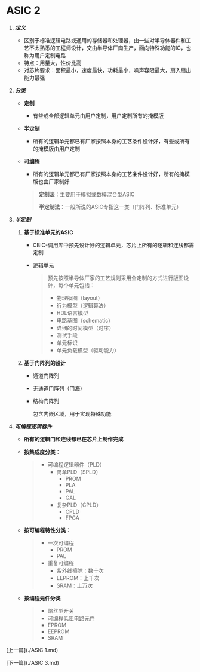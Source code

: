 # ASIC 2

1. ***定义***

   * 区别于标准逻辑电路或通用的存储器和处理器，由一些对半导体器件和工艺不太熟悉的工程师设计，交由半导体厂商生产，面向特殊功能的IC，也称为用户定制电路
   * 特点：用量大，性价比高
   * 对芯片要求：面积最小，速度最快，功耗最小，噪声容限最大，扇入扇出能力最强

2. ***分类***

   * **定制**

     * 有些或全部逻辑单元由用户定制，用户定制所有的掩模版

   * **半定制**

     * 所有的逻辑单元都已有厂家按照本身的工艺条件设计好，有些或所有的掩模版由用户定制

   * **可编程**

     * 所有的逻辑单元都已有厂家按照本身的工艺条件设计好，所有的掩模版也由厂家制好

     > **定制法**：主要用于模拟或数模混合型ASIC
     >
     > **半定制法**：一般所说的ASIC专指这一类（门阵列、标准单元）

3. ***半定制***

   1. **基于标准单元的ASIC**

      * CBIC-调用库中预先设计好的逻辑单元，芯片上所有的逻辑和连线都需定制

      * 逻辑单元

        >预先按照半导体厂家的工艺规则采用全定制的方式进行版图设计，每个单元包括：
        >
        >* 物理版图（layout）
        >* 行为模型（逻辑算法）
        >* HDL语言模型
        >* 电路草图（schematic）
        >* 详细的时间模型（时序）
        >* 测试手段
        >* 单元标识
        >* 单元负载模型（驱动能力）

   2. **基于门阵列的设计**

      * 通道门阵列

      * 无通道门阵列（门海）

      * 结构门阵列

        包含内嵌区域，用于实现特殊功能

4. ***可编程逻辑器件***

   * **所有的逻辑门和连线都已在芯片上制作完成**

   * **按集成度分类：**

     > * 可编程逻辑器件（PLD）
     >    * 简单PLD（SPLD）
     >      * PROM
     >      * PLA
     >      * PAL
     >      * GAL
     >    * 复杂PLD（CPLD）
     >      * CPLD
     >      * FPGA

   * **按可编程特性分类：**

     > * 一次可编程
     >   * PROM
     >   * PAL
     > * 重复可编程
     >   * 紫外线擦除：数十次
     >   * EEPROM：上千次
     >   * SRAM：上万次

   * **按编程元件分类**

     > * 熔丝型开关
     > * 可编程低阻电路元件
     > * EPROM
     > * EEPROM
     > * SRAM

[上一篇](./ASIC 1.md)

[下一篇](./ASIC 3.md)
